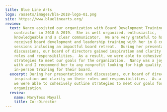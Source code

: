 ```yaml
---
title: Blue Line Arts
logo: /assets/images/bla-2018-logo-01.png
site: https://www.bluelinearts.org/
review:
  text: Nancy assisted our organization with Board Development Training as a
    contractor in 2018 & 2019.  She is well organized, enthusiastic,
    knowledgeable and a clear communicator.  We are very grateful to have
    received board development and leadership training with her in 8 cohesive
    sessions including an impactful board retreat.  During her presentations and
    discussions, our board of directors gained inspiration and clarity on their
    roles and responsibilities.  As a result, we were able to cohesively outline
    strategies to meet our goals for the organization.  Nancy was a joy to work
    with and I recommend her to any nonprofit looking for high quality,
    in-person training for their board.
  excerpt: During her presentations and discussions, our board of directors gained
    inspiration and clarity on their roles and responsibilities.  As a result,
    we were able to cohesively outline strategies to meet our goals for the
    organization.
  review:
    name: MaryTess Mayall
    title: Co--Director
---
```


